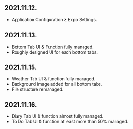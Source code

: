 ## 2021.11.12.
- Application Configuration & Expo Settings.

## 2021.11.13.
- Bottom Tab UI & Function fully managed.
- Roughly designed UI for each bottom tabs.

## 2021.11.15.
- Weather Tab UI & function fully managed.
- Background image added for all bottom tabs.
- File structure remanaged.

## 2021.11.16.
- Diary Tab UI & function almost fully managed.
- To Do Tab UI & function at least more than 50% managed.